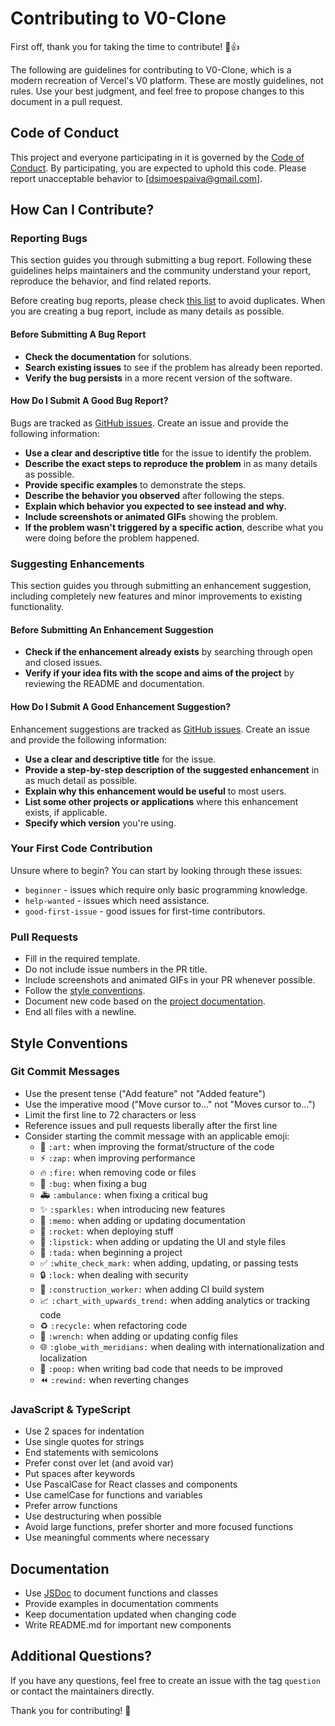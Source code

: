# Contributing to V0-Clone

First off, thank you for taking the time to contribute! 🎉👍

The following are guidelines for contributing to V0-Clone, which is a modern recreation of Vercel's V0 platform. These are mostly guidelines, not rules. Use your best judgment, and feel free to propose changes to this document in a pull request.

## Code of Conduct

This project and everyone participating in it is governed by the [Code of Conduct](CODE_OF_CONDUCT.md). By participating, you are expected to uphold this code. Please report unacceptable behavior to [dsimoespaiva@gmail.com].

## How Can I Contribute?

### Reporting Bugs

This section guides you through submitting a bug report. Following these guidelines helps maintainers and the community understand your report, reproduce the behavior, and find related reports.

Before creating bug reports, please check [this list](#before-submitting-a-bug-report) to avoid duplicates. When you are creating a bug report, include as many details as possible.

#### Before Submitting A Bug Report

* **Check the documentation** for solutions.
* **Search existing issues** to see if the problem has already been reported.
* **Verify the bug persists** in a more recent version of the software.

#### How Do I Submit A Good Bug Report?

Bugs are tracked as [GitHub issues](https://github.com/DaveSimoes/V0-Clone_Copilotkit-Next.js-OpenAI-GPT4/issues). Create an issue and provide the following information:

* **Use a clear and descriptive title** for the issue to identify the problem.
* **Describe the exact steps to reproduce the problem** in as many details as possible.
* **Provide specific examples** to demonstrate the steps.
* **Describe the behavior you observed** after following the steps.
* **Explain which behavior you expected to see instead and why.**
* **Include screenshots or animated GIFs** showing the problem.
* **If the problem wasn't triggered by a specific action**, describe what you were doing before the problem happened.

### Suggesting Enhancements

This section guides you through submitting an enhancement suggestion, including completely new features and minor improvements to existing functionality.

#### Before Submitting An Enhancement Suggestion

* **Check if the enhancement already exists** by searching through open and closed issues.
* **Verify if your idea fits with the scope and aims of the project** by reviewing the README and documentation.

#### How Do I Submit A Good Enhancement Suggestion?

Enhancement suggestions are tracked as [GitHub issues](https://github.com/DaveSimoes/V0-Clone_Copilotkit-Next.js-OpenAI-GPT4/issues). Create an issue and provide the following information:

* **Use a clear and descriptive title** for the issue.
* **Provide a step-by-step description of the suggested enhancement** in as much detail as possible.
* **Explain why this enhancement would be useful** to most users.
* **List some other projects or applications** where this enhancement exists, if applicable.
* **Specify which version** you're using.

### Your First Code Contribution

Unsure where to begin? You can start by looking through these issues:

* `beginner` - issues which require only basic programming knowledge.
* `help-wanted` - issues which need assistance.
* `good-first-issue` - good issues for first-time contributors.

### Pull Requests

* Fill in the required template.
* Do not include issue numbers in the PR title.
* Include screenshots and animated GIFs in your PR whenever possible.
* Follow the [style conventions](#style-conventions).
* Document new code based on the [project documentation](#documentation).
* End all files with a newline.

## Style Conventions

### Git Commit Messages

* Use the present tense ("Add feature" not "Added feature")
* Use the imperative mood ("Move cursor to..." not "Moves cursor to...")
* Limit the first line to 72 characters or less
* Reference issues and pull requests liberally after the first line
* Consider starting the commit message with an applicable emoji:
    * 🎨 `:art:` when improving the format/structure of the code
    * ⚡️ `:zap:` when improving performance
    * 🔥 `:fire:` when removing code or files
    * 🐛 `:bug:` when fixing a bug
    * 🚑 `:ambulance:` when fixing a critical bug
    * ✨ `:sparkles:` when introducing new features
    * 📝 `:memo:` when adding or updating documentation
    * 🚀 `:rocket:` when deploying stuff
    * 💄 `:lipstick:` when adding or updating the UI and style files
    * 🎉 `:tada:` when beginning a project
    * ✅ `:white_check_mark:` when adding, updating, or passing tests
    * 🔒 `:lock:` when dealing with security
    * 👷 `:construction_worker:` when adding CI build system
    * 📈 `:chart_with_upwards_trend:` when adding analytics or tracking code
    * ♻️ `:recycle:` when refactoring code
    * 🔧 `:wrench:` when adding or updating config files
    * 🌐 `:globe_with_meridians:` when dealing with internationalization and localization
    * 💩 `:poop:` when writing bad code that needs to be improved
    * ⏪ `:rewind:` when reverting changes

### JavaScript & TypeScript

* Use 2 spaces for indentation
* Use single quotes for strings
* End statements with semicolons
* Prefer const over let (and avoid var)
* Put spaces after keywords
* Use PascalCase for React classes and components
* Use camelCase for functions and variables
* Prefer arrow functions
* Use destructuring when possible
* Avoid large functions, prefer shorter and more focused functions
* Use meaningful comments where necessary

## Documentation

* Use [JSDoc](https://jsdoc.app/) to document functions and classes
* Provide examples in documentation comments
* Keep documentation updated when changing code
* Write README.md for important new components

## Additional Questions?

If you have any questions, feel free to create an issue with the tag `question` or contact the maintainers directly.

Thank you for contributing! 🚀
